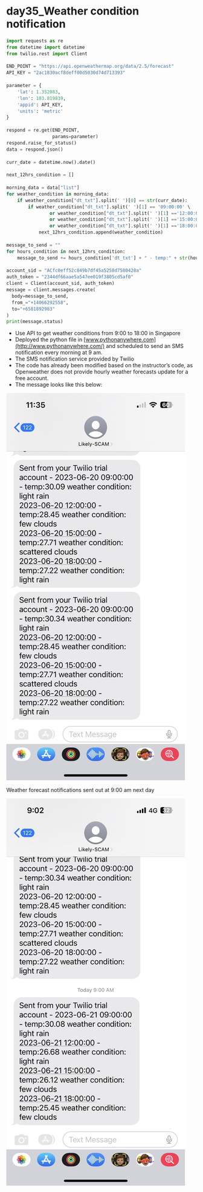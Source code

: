 # day35_Weather condition notification

```python
import requests as re
from datetime import datetime
from twilio.rest import Client

END_POINT = "https://api.openweathermap.org/data/2.5/forecast"
API_KEY = "2ac1830acf8deff00d5030d74d713393"

parameter = {
    'lat': 1.352083,
    'lon': 103.819839,
    'appid': API_KEY,
    'units': 'metric'
}

respond = re.get(END_POINT,
                 params=parameter)
respond.raise_for_status()
data = respond.json()

curr_date = datetime.now().date()

next_12hrs_condition = []

morning_data = data["list"]
for weather_condition in morning_data:
    if weather_condition["dt_txt"].split(' ')[0] == str(curr_date):
        if weather_condition["dt_txt"].split(' ')[1] == '09:00:00' \
                or weather_condition["dt_txt"].split(' ')[1] =='12:00:00' \
                or weather_condition["dt_txt"].split(' ')[1] =='15:00:00' \
                or weather_condition["dt_txt"].split(' ')[1] =='18:00:00':
            next_12hrs_condition.append(weather_condition)

message_to_send = ""
for hours_condition in next_12hrs_condition:
    message_to_send += hours_condition['dt_txt'] + " - temp:" + str(hours_condition['main']['temp']) + " weather condition: " + hours_condition['weather'][0]['description']+"\n"

account_sid = "ACfc0eff52c849b7df45a5258d7580428a"
auth_token = "2344df66aae5a547ee019f3805cd5af0"
client = Client(account_sid, auth_token)
message = client.messages.create(
  body=message_to_send,
  from_="+14066292558",
  to="+6581892983"
)
print(message.status)
```

- Use API to get weather conditions from 9:00 to 18:00 in Singapore
- Deployed the python file in [www.pythonanywhere.com](http://www.pythonanywhere.com/) and scheduled to send an SMS notification every morning at 9 am.
- The SMS notification service provided by Twilio
- The code has already been modified based on the instructor’s code, as Openweather does not provide hourly weather forecasts update for a free account.
- The message looks like this below:

![879f852c11a990bc3566b2db37c1101.png](879f852c11a990bc3566b2db37c1101.png)

Weather forecast notifications sent out at 9:00 am next day 

![IMG_5643.png](IMG_5643.png)